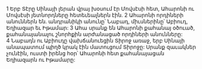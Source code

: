 1 Երբ Տէրը Սինայի լերան վրայ խօսում էր Մովսէսի հետ, Ահարոնի ու Մովսէսի յետնորդները հետեւեալներն էին. 2 Ահարոնի որդիների անուններն են. անդրանիկի անունը՝ Նաբադ, միւսներինը՝ Աբիուդ, Եղիազար եւ Իթամար: 3 Ահա սրանք են Ահարոնի քահանայ օծուած, քահանայանալու շնորհքին արժանացած որդիների անունները: 4 Նաբադն ու Աբիուդը վախճանուեցին Տիրոջ առաջ, երբ Սինայի անապատում պիղծ կրակ էին մատուցում Տիրոջը: Սրանք զաւակներ չունէին, ուստի իրենց հօր՝ Ահարոնի հետ քահանայացան Եղիազարն ու Իթամարը:
